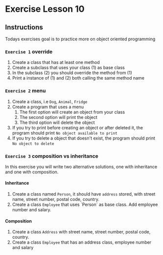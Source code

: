 # Exercise Lesson 10

## Instructions

Todays exercises goal is to practice more on object oriented programming

### `Exercise 1` override

1. Create a class that has at least one method
2. Create a subclass that uses your class (1) as base class
3. In the subclass (2) you should override the method from (1)
4. Print a instance of (1) and (2) both calling the same method name

### `Exercise 2` menu

1. Create a class, i.e `Dog`, `Animal`, `Fridge`
2. Create a program that uses a menu
   1. The first option will create an object from your class
   2. The second option will print the object
   3. The third option will delete the object
3. If you try to print before creating an object or after deleted it, the program should print `No object available to print`
4. If you try to delete a object that doesn't exist, the program should print `No object to delete`

### `Exercise 3` composition vs inheritance

In this exercise you will write two alternative solutions, one with inheritance and one with composition.

#### Inheritance

1. Create a class named `Person`, it should have `address` stored, with street name, street number, postal code, country.
2. Create a class `Employee` that uses `Person´ as base class. Add employee number and salary.

#### Composition

1. Create a class `Address` with street name, street number, postal code, country.
2. Create a class `Employee` that has an address class, employee number and salary
